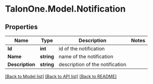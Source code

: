 # TalonOne.Model.Notification
## Properties

Name | Type | Description | Notes
------------ | ------------- | ------------- | -------------
**Id** | **int** | id of the notification | 
**Name** | **string** | name of the notification | 
**Description** | **string** | description of the notification | 

[[Back to Model list]](../README.md#documentation-for-models) [[Back to API list]](../README.md#documentation-for-api-endpoints) [[Back to README]](../README.md)

